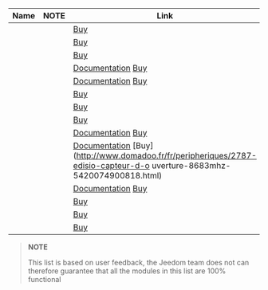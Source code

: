 | Name                     | NOTE                | Link                     |
|-------------------------|-------------------------|--------------------------|
|      |                         | [Buy](http://www.domadoo.fr/fr/peripheriques/3161-dio2-module-sans-fil-pour-luminaire-5411478001423.html)            |
|      |                         | [Buy](http://www.domadoo.fr/fr/home/3165-dio2-module-sans-fil-pour-volet-roulant-5411478001416.html)                 |
|      |                         | [Buy](http://www.domadoo.fr/fr/peripheriques/2777-edisio-emetteur-8683-mhz-micromodule-230v-2-canaux-5420074900702.html)                     |
|      |                         | [Documentation](https://doc.jeedom.com/en_US/edisio/edisio.ETS-200_-_Capteur_de_température.html) [Buy](http://www.domadoo.fr/fr/peripheriques/2788-edisio-capteur-de-temperature-8683mhz-5420074900825.html)          |
|         |    | [Documentation](https://doc.jeedom.com/en_US/edisio/edisio.ETC1_-_Télécommande_Smile.html) [Buy](http://www.domadoo.fr/fr/peripheriques/2782-edisio-emetteur-8683-mhz-smile-bleu-1-canal-5420074900757.html)    |
|     |                         | [Buy](http://www.domadoo.fr/fr/peripheriques/2779-edisio-recepteur-8683-mhz-marchearretdimmer-5420074900726.html)    |
|  |                         | [Buy](http://www.domadoo.fr/fr/peripheriques/2780-edisio-recepteur-8683-mhz-marchearretdimmer-sans-phase-neutre-5420074900733.html)          |
|    |                         | [](https://doc.jeedom.com/en_US/edisio/edisio.EMV-400_-_Eclairage.html) [](https://doc.jeedom.com/en_US/edisio/edisio.EMV-400_-_Volet.html) [Buy](http://www.domadoo.fr/fr/peripheriques/2781-edisio-recepteur-8683-mhz-2x-marchearret-ou-ouvrirstopfermer-2-x-2a-5420074900740.html)    |
|         |                         | [Documentation](https://www.jeedom.fr/doc/documentation/edisio-modules/en_US/doc-edisio-modules-edisio.ETC4_-_Télécommande.html) [Buy](http://www.domadoo.fr/fr/peripheriques/2785-edisio-telecommande-e-trendy-8683-mhz-4-canaux-5420074900788.html) |
|      |                         | [Documentation](https://www.jeedom.fr/doc/documentation/edisio-modules/en_US/doc-edisio-modules-edisio.EOS-200_-_Capteur_d'ouverture.html) [Buy](http://www.domadoo.fr/fr/peripheriques/2787-edisio-capteur-d-o uverture-8683mhz-5420074900818.html)             |
|      |                         | [Documentation](https://www.jeedom.fr/doc/documentation/edisio-modules/en_US/doc-edisio-modules-edisio.EMS-200_-_Capteur_de_mouvement.html) [Buy](http://www.domadoo.fr/fr/peripheriques/2789-edisio-capteur-de-mouvement-8683mhz-5420074900832.html)            |
|    |  | [Buy](http://www.domadoo.fr/fr/recherche?controller=search&orderby=position&orderway=desc&search_query=EDISIO+Interrupteur&submit_search=)   |
|        |                         | [Buy](http://www.domadoo.fr/fr/peripheriques/2773-edisio-recepteur-din-rail-8683-mhz-marchearretimpulsionnel-4-x-10a-5420074900030.html)     |
|        |                         | [Buy](http://www.domadoo.fr/fr/peripheriques/2774-edisio-recepteur-din-rail-8683-mhz-marchearretdimmer-4-x-500w--5420074900047.html)         |



> **NOTE**
>
> This list is based on user feedback, the Jeedom team does not
> can therefore guarantee that all the modules in this list are 100%
> functional
